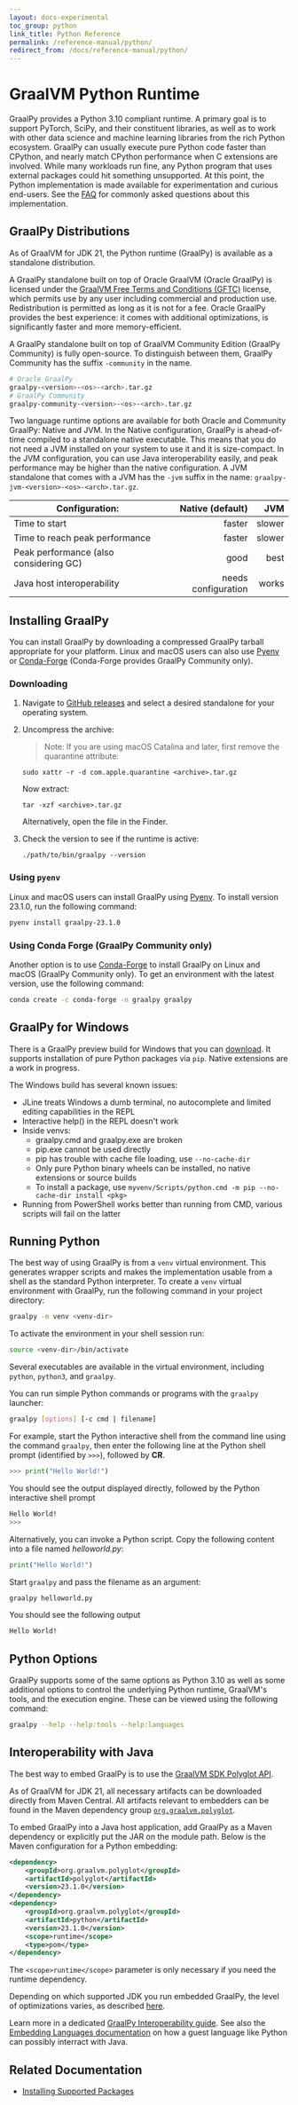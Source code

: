 ```yaml
---
layout: docs-experimental
toc_group: python
link_title: Python Reference
permalink: /reference-manual/python/
redirect_from: /docs/reference-manual/python/
---
```


# GraalVM Python Runtime

GraalPy provides a Python 3.10 compliant runtime.
A primary goal is to support PyTorch, SciPy, and their constituent libraries, as well as to work with other data science and machine learning libraries from the rich Python ecosystem.
GraalPy can usually execute pure Python code faster than CPython, and nearly match CPython performance when C extensions are involved.
While many workloads run fine, any Python program that uses external packages could hit something unsupported.
At this point, the Python implementation is made available for experimentation and curious end-users.
See the [FAQ](FAQ.md) for commonly asked questions about this implementation.

## GraalPy Distributions

As of GraalVM for JDK 21, the Python runtime (GraalPy) is available as a standalone distribution. 

A GraalPy standalone built on top of Oracle GraalVM (Oracle GraalPy) is licensed under the [GraalVM Free Terms and Conditions (GFTC)](https://www.oracle.com/downloads/licenses/graal-free-license.html) license, which permits use by any user including commercial and production use. Redistribution is permitted as long as it is not for a fee.
Oracle GraalPy provides the best experience: it comes with additional optimizations, is significantly faster and more memory-efficient.

A GraalPy standalone built on top of GraalVM Community Edition (GraalPy Community) is fully open-source.
To distinguish between them, GraalPy Community has the suffix `-community` in the name.

```bash
# Oracle GraalPy
graalpy-<version>-<os>-<arch>.tar.gz
# GraalPy Community
graalpy-community-<version>-<os>-<arch>.tar.gz
```

Two language runtime options are available for both Oracle and Community GraalPy: Native and JVM.
In the Native configuration, GraalPy is ahead-of-time compiled to a standalone native executable. 
This means that you do not need a JVM installed on your system to use it and it is size-compact.
In the JVM configuration, you can use Java interoperability easily, and peak performance may be higher than the native configuration.
A JVM standalone that comes with a JVM has the `-jvm` suffix in the name: `graalpy-jvm-<version>-<os>-<arch>.tar.gz`.

| Configuration:     | Native (default) | JVM           |
| ------------------ | ---------------: | ------------: |
| Time to start | faster | slower |
| Time to reach peak performance | faster | slower |
| Peak performance (also considering GC) | good | best |
| Java host interoperability | needs configuration | works |

## Installing GraalPy

You can install GraalPy by downloading a compressed GraalPy tarball appropriate for your platform. 
Linux and macOS users can also use [Pyenv](https://github.com/pyenv/pyenv) or [Conda-Forge](https://conda-forge.org/) (Conda-Forge provides GraalPy Community only).

### Downloading

1. Navigate to [GitHub releases](https://github.com/oracle/graalpython/releases/) and select a desired standalone for your operating system. 
2. Uncompress the archive:

    > Note: If you are using macOS Catalina and later, first remove the quarantine attribute:
    ```shell
    sudo xattr -r -d com.apple.quarantine <archive>.tar.gz
    ```

    Now extract:
    ```shell
    tar -xzf <archive>.tar.gz
    ```
    Alternatively, open the file in the Finder.
3. Check the version to see if the runtime is active:
    ```shell
    ./path/to/bin/graalpy --version
    ```

### Using `pyenv` 

Linux and macOS users can install GraalPy using [Pyenv](https://github.com/pyenv/pyenv).
To install version 23.1.0, run the following command:

```bash
pyenv install graalpy-23.1.0
```

### Using Conda Forge (GraalPy Community only)

Another option is to use [Conda-Forge](https://conda-forge.org/) to install GraalPy on Linux and macOS (GraalPy Community only). 
To get an environment with the latest version, use the following command:

```bash
conda create -c conda-forge -n graalpy graalpy
```

## GraalPy for Windows

There is a GraalPy preview build for Windows that you can [download](https://github.com/oracle/graalpython/releases/).
It supports installation of pure Python packages via `pip`. Native extensions are a work in progress.

The Windows build has several known issues:

  - JLine treats Windows a dumb terminal, no autocomplete and limited editing capabilities in the REPL
  - Interactive help() in the REPL doesn't work
  - Inside venvs:
      - graalpy.cmd and graalpy.exe are broken
      - pip.exe cannot be used directly
      - pip has trouble with cache file loading, use `--no-cache-dir`
      - Only pure Python binary wheels can be installed, no native extensions or source builds
      - To install a package, use `myvenv/Scripts/python.cmd -m pip --no-cache-dir install <pkg>`
  - Running from PowerShell works better than running from CMD, various scripts will fail on the latter

## Running Python

The best way of using GraalPy is from a `venv` virtual environment.
This generates wrapper scripts and makes the implementation usable from a shell as the standard Python interpreter.
To create a `venv` virtual environment with GraalPy, run the following command in your project directory:

```bash
graalpy -m venv <venv-dir>
```

To activate the environment in your shell session run:

```bash
source <venv-dir>/bin/activate
```

Several executables are available in the virtual environment, including `python`, `python3`, and `graalpy`. 

You can run simple Python commands or programs with the `graalpy` launcher:

```bash
graalpy [options] [-c cmd | filename]
```

For example, start the Python interactive shell from the command line using the command `graalpy`, then enter the following line at the Python shell prompt (identified by `>>>`), followed by **CR**.

```python
>>> print("Hello World!")
```

You should see the output displayed directly, followed by the Python interactive shell prompt

```bash
Hello World!
>>>
```

Alternatively, you can invoke a Python script. 
Copy the following content into a file named _helloworld.py_:

```python
print("Hello World!")
```

Start `graalpy` and pass the filename as an argument:

```bash
graalpy helloworld.py
```

You should see the following output

```bash
Hello World!
```

## Python Options

GraalPy supports some of the same options as Python 3.10 as well as some additional options to control the underlying Python runtime, GraalVM's tools, and the execution engine.
These can be viewed using the following command:

```bash
graalpy --help --help:tools --help:languages
```

## Interoperability with Java

The best way to embed GraalPy is to use the [GraalVM SDK Polyglot API](https://www.graalvm.org/sdk/javadoc/org/graalvm/polyglot/package-summary.html).

As of GraalVM for JDK 21, all necessary artifacts can be downloaded directly from Maven Central. 
All artifacts relevant to embedders can be found in the Maven dependency group [`org.graalvm.polyglot`](https://central.sonatype.com/namespace/org.graalvm.polyglot).

To embed GraalPy into a Java host application, add GraalPy as a Maven dependency or explicitly put the JAR on the module path. Below is the Maven configuration for a Python embedding:
```xml
<dependency>
    <groupId>org.graalvm.polyglot</groupId>
    <artifactId>polyglot</artifactId>
    <version>23.1.0</version>
</dependency>
<dependency>
    <groupId>org.graalvm.polyglot</groupId>
    <artifactId>python</artifactId>
    <version>23.1.0</version>
    <scope>runtime</scope>
    <type>pom</type>
</dependency>
```

The `<scope>runtime</scope>` parameter is only necessary if you need the runtime dependency.

Depending on which supported JDK you run embedded GraalPy, the level of optimizations varies, as described [here](https://www.graalvm.org/reference-manual/embed-languages/#runtime-optimization-support).

Learn more in a dedicated [GraalPy Interoperability guide](Interoperability.md). See also the [Embedding Languages documentation](https://www.graalvm.org/reference-manual/embed-languages/) on how a guest language like Python can possibly interract with Java.

## Related Documentation

* [Installing Supported Packages](Packages.md)
